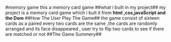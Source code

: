 #memory game 
this a memory card game 
##what i built in my project##
my project is a memory card game which i bult it from **html ,css,javaScript and the Dom**
##How The User Play The Game##
the game consist of sixteen cards as a paired every two cards are the same ,the cards are randomly arranged and its face disappeared ,
user try to flip two cards to see if there are matched or not 
##The Game Summery##

